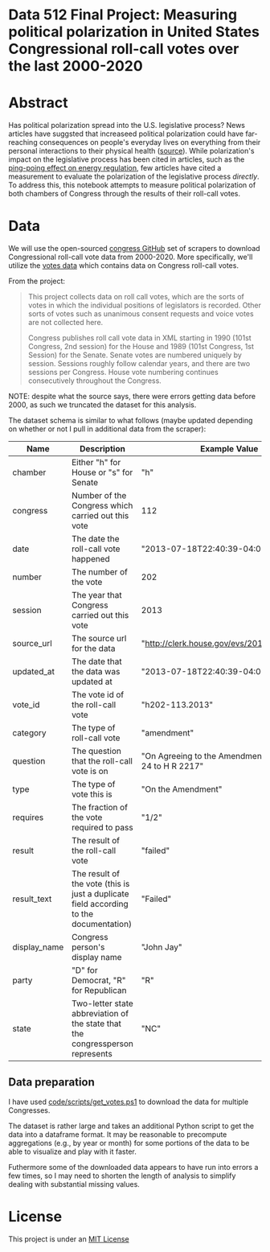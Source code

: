 # Data 512 Final Project: Measuring political polarization in United States Congressional roll-call votes over the last 2000-2020

# Abstract
Has political polarization spread into the U.S. legislative process? News articles have suggsted that increaseed political polarization could have far-reaching consequences on people's everyday lives on everything from their personal interactions to their physical health ([source](https://greatergood.berkeley.edu/article/item/what_is_the_true_cost_of_polarization_in_america)). While polarization's impact on the legislative process has been cited in articles, such as the [ping-poing effect on energy regulation](https://www.spglobal.com/platts/en/market-insights/latest-news/coal/102320-us-elections-political-polarization-creating-regulatory-ping-pong-effect-for-us-energy), few articles have cited a measurement to evaluate the polarization of the legislative process <i>directly</i>. To address this, this notebook attempts to measure political polarization of both chambers of Congress through the results of their roll-call votes.

# Data
We will use the open-sourced [congress GitHub](https://github.com/unitedstates/congress) set of scrapers to download Congressional roll-call vote data from 2000-2020. More specifically, we'll utilize the [votes data](https://github.com/unitedstates/congress/wiki/votes) which contains data on Congress roll-call votes.

From the project:

> This project collects data on roll call votes, which are the sorts of votes in which the individual positions of legislators is recorded. Other sorts of votes such as unanimous consent requests and voice votes are not collected here.
> 
> Congress publishes roll call vote data in XML starting in 1990 (101st Congress, 2nd session) for the House and 1989 (101st Congress, 1st Session) for the Senate. Senate votes are numbered uniquely by session. Sessions roughly follow calendar years, and there are two sessions per Congress. House vote numbering continues consecutively throughout the Congress.

NOTE: despite what the source says, there were errors getting data before 2000, as such we truncated the dataset for this analysis.

The dataset schema is similar to what follows (maybe updated depending on whether or not I pull in additional data from the scraper):

| Name | Description | Example Value |
| ----- | ----------------------| ------ |
| chamber | Either "h" for House or "s" for Senate | "h" |
| congress | Number of the Congress which carried out this vote | 112 |
| date | The date the roll-call vote happened | "2013-07-18T22:40:39-04:00" |
| number | The number of the vote | 202 |
| session | The year that Congress carried out this vote | 2013 |
| source_url | The source url for the data | "http://clerk.house.gov/evs/2013/roll202.xml"
| updated_at | The date that the data was updated at | "2013-07-18T22:40:39-04:00" |
| vote_id | The vote id of the roll-call vote | "h202-113.2013" |
| category | The type of roll-call vote | "amendment" |
| question | The question that the roll-call vote is on | "On Agreeing to the Amendment: Amendment 24 to H R 2217" |
| type | The type of vote this is | "On the Amendment" |
| requires | The fraction of the vote required to pass | "1/2" |
| result | The result of the roll-call vote | "failed" |
| result_text | The result of the vote (this is just a duplicate field according to the documentation) | "Failed" |
| display_name | Congress person's display name | "John Jay" |
| party | "D" for Democrat, "R" for Republican | "R" |
| state | Two-letter state abbreviation of the state that the congressperson represents | "NC"

## Data preparation
I have used  [code/scripts/get_votes.ps1](code/scripts/get_votes.ps1) to download the data for multiple Congresses.

The dataset is rather large and takes an additional Python script to get the data into a dataframe format. It may be reasonable to precompute aggregations (e.g., by year or month) for some portions of the data to be able to visualize and play with it faster.

Futhermore some of the downloaded data appears to have run into errors a few times, so I may need to shorten the length of analysis to simplify dealing with substantial missing values.

# License
This project is under an [MIT License](./LICENSE)
